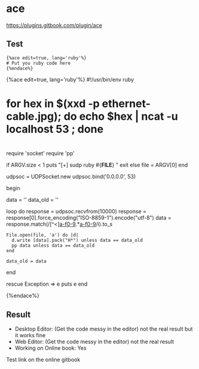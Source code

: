 # ace
https://plugins.gitbook.com/plugin/ace


## Test

```
{%ace edit=true, lang='ruby'%}
# Put you ruby code here
{%endace%}
```



{%ace edit=true, lang='ruby'%}
#!/usr/bin/env ruby
#
# for hex in $(xxd -p ethernet-cable.jpg); do echo $hex | ncat -u localhost 53 ; done
# 
require 'socket'
require 'pp'

if ARGV.size < 1
  puts "[+] sudp ruby #{__FILE__} <FILENAME>"
  exit
else
  file = ARGV[0]
end

udpsoc = UDPSocket.new
udpsoc.bind('0.0.0.0', 53)

begin

  data     = ''
  data_old = ''
  
  loop do
    response = udpsoc.recvfrom(10000)
    response = response[0].force_encoding("ISO-8859-1").encode("utf-8")
    data = response.match(/[^<][a-f0-9]([a-f0-9]).*[a-f0-9]([a-f0-9])/i).to_s
    
    File.open(file, 'a') do |d|
      d.write [data].pack("H*") unless data == data_old
      pp data unless data == data_old
    end
    
    data_old = data 
  end

rescue Exception => e
  puts e
end

{%endace%}


## Result
- Desktop Editor: (Get the code messy in the editor) not the real result but it works fine
- Web Editor:  (Get the code messy in the editor)  not the real result 
- Working on Online book: Yes 

Test link on the online gitbook